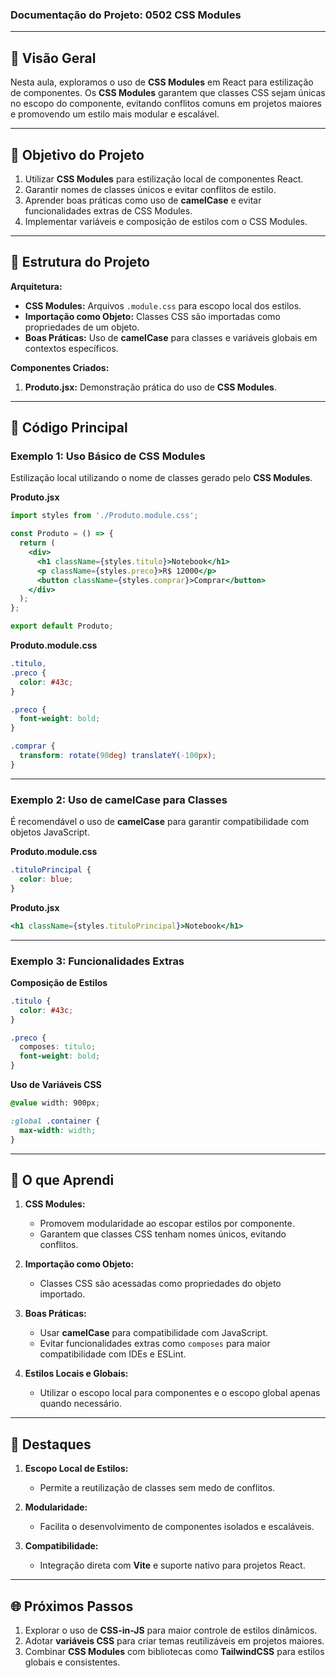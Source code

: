 ### Documentação do Projeto: **0502 CSS Modules**

---

## 📖 Visão Geral

Nesta aula, exploramos o uso de **CSS Modules** em React para estilização de componentes. Os **CSS Modules** garantem que classes CSS sejam únicas no escopo do componente, evitando conflitos comuns em projetos maiores e promovendo um estilo mais modular e escalável.

---

## 🎯 Objetivo do Projeto

1. Utilizar **CSS Modules** para estilização local de componentes React.
2. Garantir nomes de classes únicos e evitar conflitos de estilo.
3. Aprender boas práticas como uso de **camelCase** e evitar funcionalidades extras de CSS Modules.
4. Implementar variáveis e composição de estilos com o CSS Modules.

---

## 📄 Estrutura do Projeto

**Arquitetura:**
- **CSS Modules:** Arquivos `.module.css` para escopo local dos estilos.
- **Importação como Objeto:** Classes CSS são importadas como propriedades de um objeto.
- **Boas Práticas:** Uso de **camelCase** para classes e variáveis globais em contextos específicos.

**Componentes Criados:**
1. **Produto.jsx:** Demonstração prática do uso de **CSS Modules**.

---

## 🔧 Código Principal

### **Exemplo 1: Uso Básico de CSS Modules**

Estilização local utilizando o nome de classes gerado pelo **CSS Modules**.

**Produto.jsx**

```jsx
import styles from './Produto.module.css';

const Produto = () => {
  return (
    <div>
      <h1 className={styles.titulo}>Notebook</h1>
      <p className={styles.preco}>R$ 12000</p>
      <button className={styles.comprar}>Comprar</button>
    </div>
  );
};

export default Produto;
```

**Produto.module.css**

```css
.titulo,
.preco {
  color: #43c;
}

.preco {
  font-weight: bold;
}

.comprar {
  transform: rotate(90deg) translateY(-100px);
}
```

---

### **Exemplo 2: Uso de camelCase para Classes**

É recomendável o uso de **camelCase** para garantir compatibilidade com objetos JavaScript.

**Produto.module.css**

```css
.tituloPrincipal {
  color: blue;
}
```

**Produto.jsx**

```jsx
<h1 className={styles.tituloPrincipal}>Notebook</h1>
```

---

### **Exemplo 3: Funcionalidades Extras**

**Composição de Estilos**

```css
.titulo {
  color: #43c;
}

.preco {
  composes: titulo;
  font-weight: bold;
}
```

**Uso de Variáveis CSS**

```css
@value width: 900px;

:global .container {
  max-width: width;
}
```

---

## 🧠 O que Aprendi

1. **CSS Modules:**
   - Promovem modularidade ao escopar estilos por componente.
   - Garantem que classes CSS tenham nomes únicos, evitando conflitos.

2. **Importação como Objeto:**
   - Classes CSS são acessadas como propriedades do objeto importado.

3. **Boas Práticas:**
   - Usar **camelCase** para compatibilidade com JavaScript.
   - Evitar funcionalidades extras como `composes` para maior compatibilidade com IDEs e ESLint.

4. **Estilos Locais e Globais:**
   - Utilizar o escopo local para componentes e o escopo global apenas quando necessário.

---

## 🌟 Destaques

1. **Escopo Local de Estilos:**
   - Permite a reutilização de classes sem medo de conflitos.

2. **Modularidade:**
   - Facilita o desenvolvimento de componentes isolados e escaláveis.

3. **Compatibilidade:**
   - Integração direta com **Vite** e suporte nativo para projetos React.

---

## 🌐 Próximos Passos

1. Explorar o uso de **CSS-in-JS** para maior controle de estilos dinâmicos.
2. Adotar **variáveis CSS** para criar temas reutilizáveis em projetos maiores.
3. Combinar **CSS Modules** com bibliotecas como **TailwindCSS** para estilos globais e consistentes.